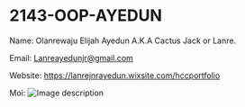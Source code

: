 # 2143-OOP-AYEDUN

Name: Olanrewaju Elijah Ayedun A.K.A Cactus Jack or Lanre.

Email: Lanreayedunjr@gmail.com

Website: https://lanrejnrayedun.wixsite.com/hccportfolio


Moi: ![Image description](https://github.com/laneazzi/2143-OOP-AYEDUN/blob/master/me%20redone.jpg?raw=true)

